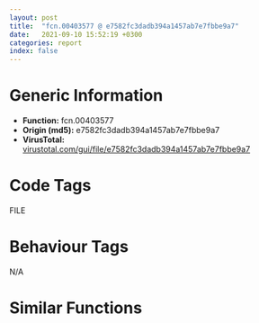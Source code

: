 ```yaml
---
layout: post
title:  "fcn.00403577 @ e7582fc3dadb394a1457ab7e7fbbe9a7"
date:   2021-09-10 15:52:19 +0300
categories: report
index: false
---
```


# Generic Information
- **Function:** fcn.00403577
- **Origin (md5):** e7582fc3dadb394a1457ab7e7fbbe9a7
- **VirusTotal:** [virustotal.com/gui/file/e7582fc3dadb394a1457ab7e7fbbe9a7][virustotal_ref]

# Code Tags
<span class="tag" id="FILE">FILE</span>


# Behaviour Tags
<span class="bhv-tag" id="na">N/A</span>

# Similar Functions
<script type="text/javascript" src="https://www.gstatic.com/charts/loader.js"></script>
<script type="text/javascript">

    google.charts.load('current', {'packages':['corechart']});
    google.charts.setOnLoadCallback(drawChart);

    function drawChart() {
    var data = new google.visualization.DataTable();
        data.addColumn('number', 'X');
        data.addColumn('number', 'Y');
        data.addColumn({type: 'string', role: 'tooltip', 'p': {'html': true}});
        data.addColumn({'type': 'string', 'role': 'style'});
        
        data.addRows([
    [-90.72254180908203, -33.30563735961914, '<b><a href="/report/fcn.00403577@e7582fc3dadb394a1457ab7e7fbbe9a7">fcn.00403577</a><br>@e7582fc3dadb394a1457ab7e7fbbe9a7</b><br>push ebp<br>mov ebp, esp<br>push ecx<br>push ecx<br>mov eax, dword[ebp+8]<br>push esi<br>push edi<br>xor edi, edi<br>cmp eax, edi<br>jl 0x4035a3<br>mov ecx, dword[0x473e18]<br>push edi<br>add eax, ecx<br>push edi<br>push eax<br>push dword[0x40c014]<br>mov dword[0x4301e4], eax<br>call dword[sym.imp.KERNEL32.dll_SetFilePointer]<br>push 4<br>pop esi<br>push esi<br>call fcn.004033f9<br>cmp eax, edi<br>jl 0x40369c<br>push ebx<br>mov ebx, dword[sym.imp.KERNEL32.dll_ReadFile]<br>push edi<br>lea eax, [ebp-4]<br>push eax<br>push esi<br>lea eax, [ebp+8]<br>push eax<br>push dword[0x40c014]<br>call ebx<br>test eax, eax<br>je 0x403698<br>cmp dword[ebp-4], esi<br>jne 0x403698<br>push dword[ebp+8]<br>add dword[0x4301e4], esi<br>call fcn.004033f9<br>cmp eax, edi<br>mov dword[ebp-8], eax<br>jl 0x40369b<br>cmp dword[ebp+0x10], edi<br>jne 0x403667<br>cmp dword[ebp+8], edi<br>jle 0x403693<br>mov esi, 0x4301e8<br>mov edi, 0x4000<br>cmp dword[ebp+8], edi<br>jge 0x403617<br>mov edi, dword[ebp+8]<br>push 0<br>lea eax, [ebp-4]<br>push eax<br>push edi<br>push esi<br>push dword[0x40c014]<br>call ebx<br>test eax, eax<br>je 0x403698<br>cmp edi, dword[ebp-4]<br>jne 0x403698<br>push 0<br>lea eax, [ebp+0x14]<br>push eax<br>push dword[ebp-4]<br>push esi<br>push dword[ebp+0xc]<br>call dword[sym.imp.KERNEL32.dll_WriteFile]<br>test eax, eax<br>je 0x403663<br>cmp dword[ebp+0x14], edi<br>jne 0x403663<br>mov eax, dword[ebp-4]<br>add dword[ebp-8], eax<br>sub dword[ebp+8], eax<br>add dword[0x4301e4], eax<br>cmp dword[ebp+8], 0<br>jg 0x40360a<br>jmp 0x403693<br>push 0xfffffffffffffffe<br>jmp 0x40369a<br>mov eax, dword[ebp+8]<br>cmp eax, dword[ebp+0x14]<br>jl 0x403672<br>mov eax, dword[ebp+0x14]<br>push edi<br>lea ecx, [ebp-4]<br>push ecx<br>push eax<br>push dword[ebp+0x10]<br>push dword[0x40c014]<br>call ebx<br>test eax, eax<br>je 0x403698<br>mov eax, dword[ebp-4]<br>add dword[0x4301e4], eax<br>mov dword[ebp-8], eax<br>mov eax, dword[ebp-8]<br>jmp 0x40369b<br>push 0xfffffffffffffffd<br>pop eax<br>pop ebx<br>pop edi<br>pop esi<br>leave <br>ret 0x10<br><eoc> ', 'point { fill-color: #e0440e; }'],
[-108.04035949707031, 25.9083309173584, '<b><a href="/report/fcn.00402f18@cce7ba37a5ac487b09e8c8d292223615">fcn.00402f18</a><br>@cce7ba37a5ac487b09e8c8d292223615</b><br>push ebp<br>mov ebp, esp<br>push ecx<br>push ecx<br>mov eax, dword[ebp+8]<br>push ebx<br>push esi<br>push edi<br>xor edi, edi<br>cmp eax, edi<br>jl 0x402f45<br>mov ecx, dword[0x423ef8]<br>push edi<br>add eax, ecx<br>push edi<br>push eax<br>mov dword[0x417044], eax<br>push dword[0x409018]<br>call dword[sym.imp.KERNEL32.dll_SetFilePointer]<br>push 4<br>pop esi<br>push esi<br>call fcn.00403043<br>cmp eax, edi<br>jl 0x40303c<br>lea eax, [ebp-4]<br>mov ebx, dword[sym.imp.KERNEL32.dll_ReadFile]<br>push edi<br>push eax<br>lea eax, [ebp+8]<br>push esi<br>push eax<br>push dword[0x409018]<br>call ebx<br>test eax, eax<br>je 0x403039<br>cmp dword[ebp-4], esi<br>jne 0x403039<br>push dword[ebp+8]<br>add dword[0x417044], esi<br>call fcn.00403043<br>cmp eax, edi<br>mov dword[ebp-8], eax<br>jl 0x40303c<br>cmp dword[ebp+0x10], edi<br>jne 0x403008<br>cmp dword[ebp+8], edi<br>jle 0x403034<br>mov esi, 0x413040<br>mov edi, 0x4000<br>cmp dword[ebp+8], edi<br>jge 0x402fb8<br>mov edi, dword[ebp+8]<br>lea eax, [ebp-4]<br>push 0<br>push eax<br>push edi<br>push esi<br>push dword[0x409018]<br>call ebx<br>test eax, eax<br>je 0x403039<br>cmp edi, dword[ebp-4]<br>jne 0x403039<br>lea eax, [ebp+0x14]<br>push 0<br>push eax<br>push dword[ebp-4]<br>push esi<br>push dword[ebp+0xc]<br>call dword[sym.imp.KERNEL32.dll_WriteFile]<br>test eax, eax<br>je 0x403004<br>cmp dword[ebp+0x14], edi<br>jne 0x403004<br>mov eax, dword[ebp-4]<br>add dword[ebp-8], eax<br>sub dword[ebp+8], eax<br>add dword[0x417044], eax<br>cmp dword[ebp+8], 0<br>jg 0x402fab<br>jmp 0x403034<br>push 0xfffffffffffffffe<br>jmp 0x40303b<br>mov eax, dword[ebp+8]<br>cmp eax, dword[ebp+0x14]<br>jl 0x403013<br>mov eax, dword[ebp+0x14]<br>lea ecx, [ebp-4]<br>push edi<br>push ecx<br>push eax<br>push dword[ebp+0x10]<br>push dword[0x409018]<br>call ebx<br>test eax, eax<br>je 0x403039<br>mov eax, dword[ebp-4]<br>add dword[0x417044], eax<br>mov dword[ebp-8], eax<br>mov eax, dword[ebp-8]<br>jmp 0x40303c<br>push 0xfffffffffffffffd<br>pop eax<br>pop edi<br>pop esi<br>pop ebx<br>leave <br>ret 0x10<br><eoc> ', 'null'],
[-65.41861724853516, 70.5121078491211, '<b><a href="/report/fcn.00403550@13efdafd5b4f5d3a5dcb240b696c267c">fcn.00403550</a><br>@13efdafd5b4f5d3a5dcb240b696c267c</b><br>push ebp<br>mov ebp, esp<br>push ecx<br>push ecx<br>mov eax, dword[ebp+8]<br>push esi<br>push edi<br>xor edi, edi<br>cmp eax, edi<br>jl 0x40357a<br>add eax, dword[0x472e18]<br>push edi<br>push edi<br>push eax<br>push dword[0x40b014]<br>mov dword[0x42f1e4], eax<br>call dword[sym.imp.KERNEL32.dll_SetFilePointer]<br>push 4<br>pop esi<br>push esi<br>call fcn.004033d2<br>cmp eax, edi<br>jl 0x403673<br>push ebx<br>mov ebx, dword[sym.imp.KERNEL32.dll_ReadFile]<br>push edi<br>lea eax, [ebp-4]<br>push eax<br>push esi<br>lea eax, [ebp+8]<br>push eax<br>push dword[0x40b014]<br>call ebx<br>test eax, eax<br>je 0x40366f<br>cmp dword[ebp-4], esi<br>jne 0x40366f<br>push dword[ebp+8]<br>add dword[0x42f1e4], esi<br>call fcn.004033d2<br>mov dword[ebp-8], eax<br>cmp eax, edi<br>jl 0x403672<br>cmp dword[ebp+0x10], edi<br>jne 0x40363e<br>cmp dword[ebp+8], edi<br>jle 0x40366a<br>mov esi, 0x42f1e8<br>mov edi, 0x4000<br>cmp dword[ebp+8], edi<br>jge 0x4035ee<br>mov edi, dword[ebp+8]<br>push 0<br>lea eax, [ebp-4]<br>push eax<br>push edi<br>push esi<br>push dword[0x40b014]<br>call ebx<br>test eax, eax<br>je 0x40366f<br>cmp edi, dword[ebp-4]<br>jne 0x40366f<br>push 0<br>lea eax, [ebp+0x14]<br>push eax<br>push dword[ebp-4]<br>push esi<br>push dword[ebp+0xc]<br>call dword[sym.imp.KERNEL32.dll_WriteFile]<br>test eax, eax<br>je 0x40363a<br>cmp dword[ebp+0x14], edi<br>jne 0x40363a<br>mov eax, dword[ebp-4]<br>add dword[ebp-8], eax<br>sub dword[ebp+8], eax<br>add dword[0x42f1e4], eax<br>cmp dword[ebp+8], 0<br>jg 0x4035e1<br>jmp 0x40366a<br>push 0xfffffffffffffffe<br>jmp 0x403671<br>mov eax, dword[ebp+8]<br>cmp eax, dword[ebp+0x14]<br>jl 0x403649<br>mov eax, dword[ebp+0x14]<br>push edi<br>lea ecx, [ebp-4]<br>push ecx<br>push eax<br>push dword[ebp+0x10]<br>push dword[0x40b014]<br>call ebx<br>test eax, eax<br>je 0x40366f<br>mov eax, dword[ebp-4]<br>add dword[0x42f1e4], eax<br>mov dword[ebp-8], eax<br>mov eax, dword[ebp-8]<br>jmp 0x403672<br>push 0xfffffffffffffffd<br>pop eax<br>pop ebx<br>pop edi<br>pop esi<br>leave <br>ret 0x10<br><eoc> ', 'null'],
[11.838351249694824, -3.3117730617523193, '<b><a href="/report/fcn.00402f18@983fe9598b69120a048e4bbfe8d8764c">fcn.00402f18</a><br>@983fe9598b69120a048e4bbfe8d8764c</b><br>push ebp<br>mov ebp, esp<br>push ecx<br>push ecx<br>mov eax, dword[ebp+8]<br>push ebx<br>push esi<br>push edi<br>xor edi, edi<br>cmp eax, edi<br>jl 0x402f45<br>mov ecx, dword[0x423ef8]<br>push edi<br>add eax, ecx<br>push edi<br>push eax<br>mov dword[0x417044], eax<br>push dword[0x409018]<br>call dword[sym.imp.KERNEL32.dll_SetFilePointer]<br>push 4<br>pop esi<br>push esi<br>call fcn.00403043<br>cmp eax, edi<br>jl 0x40303c<br>lea eax, [ebp-4]<br>mov ebx, dword[sym.imp.KERNEL32.dll_ReadFile]<br>push edi<br>push eax<br>lea eax, [ebp+8]<br>push esi<br>push eax<br>push dword[0x409018]<br>call ebx<br>test eax, eax<br>je 0x403039<br>cmp dword[ebp-4], esi<br>jne 0x403039<br>push dword[ebp+8]<br>add dword[0x417044], esi<br>call fcn.00403043<br>cmp eax, edi<br>mov dword[ebp-8], eax<br>jl 0x40303c<br>cmp dword[ebp+0x10], edi<br>jne 0x403008<br>cmp dword[ebp+8], edi<br>jle 0x403034<br>mov esi, 0x413040<br>mov edi, 0x4000<br>cmp dword[ebp+8], edi<br>jge 0x402fb8<br>mov edi, dword[ebp+8]<br>lea eax, [ebp-4]<br>push 0<br>push eax<br>push edi<br>push esi<br>push dword[0x409018]<br>call ebx<br>test eax, eax<br>je 0x403039<br>cmp edi, dword[ebp-4]<br>jne 0x403039<br>lea eax, [ebp+0x14]<br>push 0<br>push eax<br>push dword[ebp-4]<br>push esi<br>push dword[ebp+0xc]<br>call dword[sym.imp.KERNEL32.dll_WriteFile]<br>test eax, eax<br>je 0x403004<br>cmp dword[ebp+0x14], edi<br>jne 0x403004<br>mov eax, dword[ebp-4]<br>add dword[ebp-8], eax<br>sub dword[ebp+8], eax<br>add dword[0x417044], eax<br>cmp dword[ebp+8], 0<br>jg 0x402fab<br>jmp 0x403034<br>push 0xfffffffffffffffe<br>jmp 0x40303b<br>mov eax, dword[ebp+8]<br>cmp eax, dword[ebp+0x14]<br>jl 0x403013<br>mov eax, dword[ebp+0x14]<br>lea ecx, [ebp-4]<br>push edi<br>push ecx<br>push eax<br>push dword[ebp+0x10]<br>push dword[0x409018]<br>call ebx<br>test eax, eax<br>je 0x403039<br>mov eax, dword[ebp-4]<br>add dword[0x417044], eax<br>mov dword[ebp-8], eax<br>mov eax, dword[ebp-8]<br>jmp 0x40303c<br>push 0xfffffffffffffffd<br>pop eax<br>pop edi<br>pop esi<br>pop ebx<br>leave <br>ret 0x10<br><eoc> ', 'null'],
[-5.479226112365723, 55.90212631225586, '<b><a href="/report/fcn.00403577@6c8b5339bada4cbd03f0f446da640707">fcn.00403577</a><br>@6c8b5339bada4cbd03f0f446da640707</b><br>push ebp<br>mov ebp, esp<br>push ecx<br>push ecx<br>mov eax, dword[ebp+8]<br>push esi<br>push edi<br>xor edi, edi<br>cmp eax, edi<br>jl 0x4035a3<br>mov ecx, dword[0x473e18]<br>push edi<br>add eax, ecx<br>push edi<br>push eax<br>push dword[0x40c014]<br>mov dword[0x4301e4], eax<br>call dword[sym.imp.KERNEL32.dll_SetFilePointer]<br>push 4<br>pop esi<br>push esi<br>call fcn.004033f9<br>cmp eax, edi<br>jl 0x40369c<br>push ebx<br>mov ebx, dword[sym.imp.KERNEL32.dll_ReadFile]<br>push edi<br>lea eax, [ebp-4]<br>push eax<br>push esi<br>lea eax, [ebp+8]<br>push eax<br>push dword[0x40c014]<br>call ebx<br>test eax, eax<br>je 0x403698<br>cmp dword[ebp-4], esi<br>jne 0x403698<br>push dword[ebp+8]<br>add dword[0x4301e4], esi<br>call fcn.004033f9<br>cmp eax, edi<br>mov dword[ebp-8], eax<br>jl 0x40369b<br>cmp dword[ebp+0x10], edi<br>jne 0x403667<br>cmp dword[ebp+8], edi<br>jle 0x403693<br>mov esi, 0x4301e8<br>mov edi, 0x4000<br>cmp dword[ebp+8], edi<br>jge 0x403617<br>mov edi, dword[ebp+8]<br>push 0<br>lea eax, [ebp-4]<br>push eax<br>push edi<br>push esi<br>push dword[0x40c014]<br>call ebx<br>test eax, eax<br>je 0x403698<br>cmp edi, dword[ebp-4]<br>jne 0x403698<br>push 0<br>lea eax, [ebp+0x14]<br>push eax<br>push dword[ebp-4]<br>push esi<br>push dword[ebp+0xc]<br>call dword[sym.imp.KERNEL32.dll_WriteFile]<br>test eax, eax<br>je 0x403663<br>cmp dword[ebp+0x14], edi<br>jne 0x403663<br>mov eax, dword[ebp-4]<br>add dword[ebp-8], eax<br>sub dword[ebp+8], eax<br>add dword[0x4301e4], eax<br>cmp dword[ebp+8], 0<br>jg 0x40360a<br>jmp 0x403693<br>push 0xfffffffffffffffe<br>jmp 0x40369a<br>mov eax, dword[ebp+8]<br>cmp eax, dword[ebp+0x14]<br>jl 0x403672<br>mov eax, dword[ebp+0x14]<br>push edi<br>lea ecx, [ebp-4]<br>push ecx<br>push eax<br>push dword[ebp+0x10]<br>push dword[0x40c014]<br>call ebx<br>test eax, eax<br>je 0x403698<br>mov eax, dword[ebp-4]<br>add dword[0x4301e4], eax<br>mov dword[ebp-8], eax<br>mov eax, dword[ebp-8]<br>jmp 0x40369b<br>push 0xfffffffffffffffd<br>pop eax<br>pop ebx<br>pop edi<br>pop esi<br>leave <br>ret 0x10<br><eoc> ', 'null'],
[-30.782987594604492, -47.9156379699707, '<b><a href="/report/fcn.00402f18@024d69b3dfb503973cce5c1700f282aa">fcn.00402f18</a><br>@024d69b3dfb503973cce5c1700f282aa</b><br>push ebp<br>mov ebp, esp<br>push ecx<br>push ecx<br>mov eax, dword[ebp+8]<br>push ebx<br>push esi<br>push edi<br>xor edi, edi<br>cmp eax, edi<br>jl 0x402f45<br>mov ecx, dword[0x423ef8]<br>push edi<br>add eax, ecx<br>push edi<br>push eax<br>mov dword[0x417044], eax<br>push dword[0x409018]<br>call dword[sym.imp.KERNEL32.dll_SetFilePointer]<br>push 4<br>pop esi<br>push esi<br>call fcn.00403043<br>cmp eax, edi<br>jl 0x40303c<br>lea eax, [ebp-4]<br>mov ebx, dword[sym.imp.KERNEL32.dll_ReadFile]<br>push edi<br>push eax<br>lea eax, [ebp+8]<br>push esi<br>push eax<br>push dword[0x409018]<br>call ebx<br>test eax, eax<br>je 0x403039<br>cmp dword[ebp-4], esi<br>jne 0x403039<br>push dword[ebp+8]<br>add dword[0x417044], esi<br>call fcn.00403043<br>cmp eax, edi<br>mov dword[ebp-8], eax<br>jl 0x40303c<br>cmp dword[ebp+0x10], edi<br>jne 0x403008<br>cmp dword[ebp+8], edi<br>jle 0x403034<br>mov esi, 0x413040<br>mov edi, 0x4000<br>cmp dword[ebp+8], edi<br>jge 0x402fb8<br>mov edi, dword[ebp+8]<br>lea eax, [ebp-4]<br>push 0<br>push eax<br>push edi<br>push esi<br>push dword[0x409018]<br>call ebx<br>test eax, eax<br>je 0x403039<br>cmp edi, dword[ebp-4]<br>jne 0x403039<br>lea eax, [ebp+0x14]<br>push 0<br>push eax<br>push dword[ebp-4]<br>push esi<br>push dword[ebp+0xc]<br>call dword[sym.imp.KERNEL32.dll_WriteFile]<br>test eax, eax<br>je 0x403004<br>cmp dword[ebp+0x14], edi<br>jne 0x403004<br>mov eax, dword[ebp-4]<br>add dword[ebp-8], eax<br>sub dword[ebp+8], eax<br>add dword[0x417044], eax<br>cmp dword[ebp+8], 0<br>jg 0x402fab<br>jmp 0x403034<br>push 0xfffffffffffffffe<br>jmp 0x40303b<br>mov eax, dword[ebp+8]<br>cmp eax, dword[ebp+0x14]<br>jl 0x403013<br>mov eax, dword[ebp+0x14]<br>lea ecx, [ebp-4]<br>push edi<br>push ecx<br>push eax<br>push dword[ebp+0x10]<br>push dword[0x409018]<br>call ebx<br>test eax, eax<br>je 0x403039<br>mov eax, dword[ebp-4]<br>add dword[0x417044], eax<br>mov dword[ebp-8], eax<br>mov eax, dword[ebp-8]<br>jmp 0x40303c<br>push 0xfffffffffffffffd<br>pop eax<br>pop edi<br>pop esi<br>pop ebx<br>leave <br>ret 0x10<br><eoc> ', 'null'],
[-48.10102462768555, 11.298239707946777, '<b><a href="/report/fcn.00402f18@3a780067b4fcdbc523bd6f0e3b89f181">fcn.00402f18</a><br>@3a780067b4fcdbc523bd6f0e3b89f181</b><br>push ebp<br>mov ebp, esp<br>push ecx<br>push ecx<br>mov eax, dword[ebp+8]<br>push ebx<br>push esi<br>push edi<br>xor edi, edi<br>cmp eax, edi<br>jl 0x402f45<br>mov ecx, dword[0x423ef8]<br>push edi<br>add eax, ecx<br>push edi<br>push eax<br>mov dword[0x417044], eax<br>push dword[0x409018]<br>call dword[sym.imp.KERNEL32.dll_SetFilePointer]<br>push 4<br>pop esi<br>push esi<br>call fcn.00403043<br>cmp eax, edi<br>jl 0x40303c<br>lea eax, [ebp-4]<br>mov ebx, dword[sym.imp.KERNEL32.dll_ReadFile]<br>push edi<br>push eax<br>lea eax, [ebp+8]<br>push esi<br>push eax<br>push dword[0x409018]<br>call ebx<br>test eax, eax<br>je 0x403039<br>cmp dword[ebp-4], esi<br>jne 0x403039<br>push dword[ebp+8]<br>add dword[0x417044], esi<br>call fcn.00403043<br>cmp eax, edi<br>mov dword[ebp-8], eax<br>jl 0x40303c<br>cmp dword[ebp+0x10], edi<br>jne 0x403008<br>cmp dword[ebp+8], edi<br>jle 0x403034<br>mov esi, 0x413040<br>mov edi, 0x4000<br>cmp dword[ebp+8], edi<br>jge 0x402fb8<br>mov edi, dword[ebp+8]<br>lea eax, [ebp-4]<br>push 0<br>push eax<br>push edi<br>push esi<br>push dword[0x409018]<br>call ebx<br>test eax, eax<br>je 0x403039<br>cmp edi, dword[ebp-4]<br>jne 0x403039<br>lea eax, [ebp+0x14]<br>push 0<br>push eax<br>push dword[ebp-4]<br>push esi<br>push dword[ebp+0xc]<br>call dword[sym.imp.KERNEL32.dll_WriteFile]<br>test eax, eax<br>je 0x403004<br>cmp dword[ebp+0x14], edi<br>jne 0x403004<br>mov eax, dword[ebp-4]<br>add dword[ebp-8], eax<br>sub dword[ebp+8], eax<br>add dword[0x417044], eax<br>cmp dword[ebp+8], 0<br>jg 0x402fab<br>jmp 0x403034<br>push 0xfffffffffffffffe<br>jmp 0x40303b<br>mov eax, dword[ebp+8]<br>cmp eax, dword[ebp+0x14]<br>jl 0x403013<br>mov eax, dword[ebp+0x14]<br>lea ecx, [ebp-4]<br>push edi<br>push ecx<br>push eax<br>push dword[ebp+0x10]<br>push dword[0x409018]<br>call ebx<br>test eax, eax<br>je 0x403039<br>mov eax, dword[ebp-4]<br>add dword[0x417044], eax<br>mov dword[ebp-8], eax<br>mov eax, dword[ebp-8]<br>jmp 0x40303c<br>push 0xfffffffffffffffd<br>pop eax<br>pop edi<br>pop esi<br>pop ebx<br>leave <br>ret 0x10<br><eoc> ', 'null'],

        ]);

    var options = {
        title: 'Similarity Plot',
        legend: 'none',
        colors: ['#dedbd9', '#e6693e', '#ec8f6e', '#f3b49f', '#f6c7b6'],
        tooltip: {isHtml: true, trigger: 'both'},
        explorer: {
        actions: ["dragToZoom", "rightClickToReset"],
        },
        chartArea: {
        width: '80%',
        height: '80%'
        },
        width: '100%',
        height: '100%'
    };

    var chart = new google.visualization.ScatterChart(document.getElementById('chart_div'));

    chart.draw(data, options);
    }
    
</script>


<div id="chart_div" style="width: 100%px; height: 100%;"></div>

# Disassembled Code
{% highlight nasm %}

push ebp
mov ebp, esp
push ecx
push ecx
mov eax, dword[ebp+8]
push esi
push edi
xor edi, edi
cmp eax, edi
jl 0x4035a3
mov ecx, dword[0x473e18]
push edi
add eax, ecx
push edi
push eax
push dword[0x40c014]
mov dword[0x4301e4], eax
call dword[sym.imp.KERNEL32.dll_SetFilePointer]
push 4
pop esi
push esi
call fcn.004033f9
cmp eax, edi
jl 0x40369c
push ebx
mov ebx, dword[sym.imp.KERNEL32.dll_ReadFile]
push edi
lea eax, [ebp-4]
push eax
push esi
lea eax, [ebp+8]
push eax
push dword[0x40c014]
call ebx
test eax, eax
je 0x403698
cmp dword[ebp-4], esi
jne 0x403698
push dword[ebp+8]
add dword[0x4301e4], esi
call fcn.004033f9
cmp eax, edi
mov dword[ebp-8], eax
jl 0x40369b
cmp dword[ebp+0x10], edi
jne 0x403667
cmp dword[ebp+8], edi
jle 0x403693
mov esi, 0x4301e8
mov edi, 0x4000
cmp dword[ebp+8], edi
jge 0x403617
mov edi, dword[ebp+8]
push 0
lea eax, [ebp-4]
push eax
push edi
push esi
push dword[0x40c014]
call ebx
test eax, eax
je 0x403698
cmp edi, dword[ebp-4]
jne 0x403698
push 0
lea eax, [ebp+0x14]
push eax
push dword[ebp-4]
push esi
push dword[ebp+0xc]
call dword[sym.imp.KERNEL32.dll_WriteFile]
test eax, eax
je 0x403663
cmp dword[ebp+0x14], edi
jne 0x403663
mov eax, dword[ebp-4]
add dword[ebp-8], eax
sub dword[ebp+8], eax
add dword[0x4301e4], eax
cmp dword[ebp+8], 0
jg 0x40360a
jmp 0x403693
push 0xfffffffffffffffe
jmp 0x40369a
mov eax, dword[ebp+8]
cmp eax, dword[ebp+0x14]
jl 0x403672
mov eax, dword[ebp+0x14]
push edi
lea ecx, [ebp-4]
push ecx
push eax
push dword[ebp+0x10]
push dword[0x40c014]
call ebx
test eax, eax
je 0x403698
mov eax, dword[ebp-4]
add dword[0x4301e4], eax
mov dword[ebp-8], eax
mov eax, dword[ebp-8]
jmp 0x40369b
push 0xfffffffffffffffd
pop eax
pop ebx
pop edi
pop esi
leave
ret 0x10

{% endhighlight %}

[virustotal_ref]: https://www.virustotal.com/gui/file/e7582fc3dadb394a1457ab7e7fbbe9a7